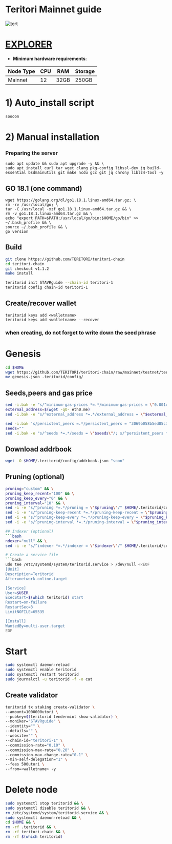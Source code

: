 # Teritori Mainnet guide
![tert](https://user-images.githubusercontent.com/44331529/180614436-1041172a-0b1e-4df3-85b7-3d18899f3e43.png)

[EXPLORER](https://explorer.ericet.xyz/teritori/staking)
=
- **Minimum hardware requirements**:

| Node Type |CPU | RAM  | Storage  | 
|-----------|----|------|----------|
| Mainnet   |  12| 32GB | 250GB    |

# 1) Auto_install script
```bash
soooon
```
# 2) Manual installation

### Preparing the server

    sudo apt update && sudo apt upgrade -y && \
    sudo apt install curl tar wget clang pkg-config libssl-dev jq build-essential bsdmainutils git make ncdu gcc git jq chrony liblz4-tool -y

## GO 18.1 (one command)

    wget https://golang.org/dl/go1.18.1.linux-amd64.tar.gz; \
    rm -rv /usr/local/go; \
    tar -C /usr/local -xzf go1.18.1.linux-amd64.tar.gz && \
    rm -v go1.18.1.linux-amd64.tar.gz && \
    echo "export PATH=$PATH:/usr/local/go/bin:$HOME/go/bin" >> ~/.bash_profile && \
    source ~/.bash_profile && \
    go version

## Build 
```bash
git clone https://github.com/TERITORI/teritori-chain
cd teritori-chain 
git checkout v1.1.2
make install
```

```bash
teritorid init STAVRguide --chain-id teritori-1
teritorid config chain-id teritori-1
```

## Create/recover wallet

    teritorid keys add <walletname>
    teritorid keys add <walletname> --recover

### when creating, do not forget to write down the seed phrase

# Genesis
```bash
cd $HOME
wget https://github.com/TERITORI/teritori-chain/raw/mainnet/testnet/teritori-testnet-v3/genesis.json
mv genesis.json .teritorid/config/
```

## Seeds,peers and gas price
```bash
sed -i.bak -e "s/^minimum-gas-prices *=.*/minimum-gas-prices = \"0.001utori\"/;" ~/.teritorid/config/app.toml
external_address=$(wget -qO- eth0.me)
sed -i.bak -e "s/^external_address *=.*/external_address = \"$external_address:26656\"/" $HOME/.teritorid/config/config.toml

sed -i.bak 's/persistent_peers =.*/persistent_peers = "3069b058b5ed85c3cdb2cf18fb1d255d966b53af@193.149.187.8:26656,a06fbbb9ace823ae28a696a91daa2d0644653c28@65.21.32.200:26756"/' $HOME/.teritorid/config/config.toml
seeds=""
sed -i.bak -e "s/^seeds *=.*/seeds = \"$seeds\"/; s/^persistent_peers *=.*/persistent_peers = \"$peers\"/" ~/.teritorid/config/config.toml
```

## Download addrbook
```bash
wget -O $HOME/.teritorid/config/addrbook.json "soon"
```

## Pruning (optional)
```bash
pruning="custom" && \
pruning_keep_recent="100" && \
pruning_keep_every="0" && \
pruning_interval="10" && \
sed -i -e "s/^pruning *=.*/pruning = \"$pruning\"/" $HOME/.teritorid/config/app.toml && \
sed -i -e "s/^pruning-keep-recent *=.*/pruning-keep-recent = \"$pruning_keep_recent\"/" $HOME/.teritorid/config/app.toml && \
sed -i -e "s/^pruning-keep-every *=.*/pruning-keep-every = \"$pruning_keep_every\"/" $HOME/.teritorid/config/app.toml && \
sed -i -e "s/^pruning-interval *=.*/pruning-interval = \"$pruning_interval\"/" $HOME/.teritorid/config/app.toml

## Indexer (optional)
```bash
ndexer="null" && \
sed -i -e "s/^indexer *=.*/indexer = \"$indexer\"/" $HOME/.teritorid/config/config.toml

# Create a service file
```bash
udo tee /etc/systemd/system/teritorid.service > /dev/null <<EOF
[Unit]
Description=Teritorid
After=network-online.target

[Service]
User=$USER
ExecStart=$(which teritorid) start
Restart=on-failure
RestartSec=3
LimitNOFILE=65535

[Install]
WantedBy=multi-user.target
EOF
```

    
# Start
```bash
sudo systemctl daemon-reload
sudo systemctl enable teritorid
sudo systemctl restart teritorid
sudo journalctl -u teritorid -f -o cat
```

## Create validator
```bash
teritorid tx staking create-validator \
--amount=1000000utori \
--pubkey=$(teritorid tendermint show-validator) \
--moniker="STAVRguide" \
--identity="" \
--details="" \
--website="" \
--chain-id="teritori-1" \
--commission-rate="0.10" \
--commission-max-rate="0.20" \
--commission-max-change-rate="0.1" \
--min-self-delegation="1" \
--fees 500utori \
--from=<walletname> -y
```

# Delete node
```bash
sudo systemctl stop teritorid && \
sudo systemctl disable teritorid && \
rm /etc/systemd/system/teritorid.service && \
sudo systemctl daemon-reload && \
cd $HOME && \
rm -rf .teritorid && \
rm -rf teritori-chain && \
rm -rf $(which teritorid)
```


